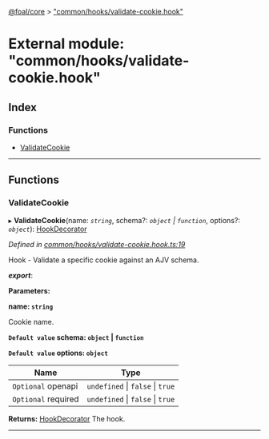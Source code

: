 [@foal/core](../README.md) > ["common/hooks/validate-cookie.hook"](../modules/_common_hooks_validate_cookie_hook_.md)

# External module: "common/hooks/validate-cookie.hook"

## Index

### Functions

* [ValidateCookie](_common_hooks_validate_cookie_hook_.md#validatecookie)

---

## Functions

<a id="validatecookie"></a>

###  ValidateCookie

▸ **ValidateCookie**(name: *`string`*, schema?: *`object` \| `function`*, options?: *`object`*): [HookDecorator](_core_hooks_.md#hookdecorator)

*Defined in [common/hooks/validate-cookie.hook.ts:19](https://github.com/FoalTS/foal/blob/07f00115/packages/core/src/common/hooks/validate-cookie.hook.ts#L19)*

Hook - Validate a specific cookie against an AJV schema.

*__export__*: 

**Parameters:**

**name: `string`**

Cookie name.

**`Default value` schema: `object` \| `function`**

**`Default value` options: `object`**

| Name | Type |
| ------ | ------ |
| `Optional` openapi | `undefined` \| `false` \| `true` |
| `Optional` required | `undefined` \| `false` \| `true` |

**Returns:** [HookDecorator](_core_hooks_.md#hookdecorator)
The hook.

___

